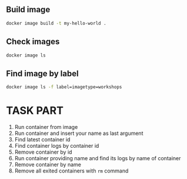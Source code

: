 ## Build image

```sh
docker image build -t my-hello-world .
```

## Check images

```sh
docker image ls 
```

## Find image by label

```sh
docker image ls -f label=imagetype=workshops
```

# TASK PART

1. Run container from image
2. Run container and insert your name as last argument
3. Find latest container id
4. Find container logs by container id
5. Remove container by id
6. Run container providing name and find its logs by name of container
7. Remove container by name
8. Remove all exited containers with `rm` command